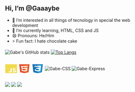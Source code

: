##  Hi, I’m @Gaaaybe
- 👀 I’m interested in all things of tecnology in special the web development
- 🌱 I’m currently learning, HTML, CSS and JS
- 😄 Pronouns: He/Him
- ⚡ Fun fact: I hate chocolate cake

![Gabe's GitHub stats](https://github-readme-stats.vercel.app/api?username=Gaaaybe&show_icons=true&theme=radical&hide=issues)
[![Top Langs](https://github-readme-stats.vercel.app/api/top-langs/?username=Gaaaybe&layout=compact&theme=radical)](https://github.com/Gaaaybe/github-readme-stats)

<div style="display: inline_block"><br>
  <img align="center" alt="Gabe-Js" height="30" width="40" src="https://raw.githubusercontent.com/devicons/devicon/master/icons/javascript/javascript-plain.svg">
  <img align="center" alt="Gabe-HTML" height="30" width="40" src="https://raw.githubusercontent.com/devicons/devicon/master/icons/html5/html5-original.svg">
  <img align="center" alt="Gabe-CSS" height="30" width="40" src="https://raw.githubusercontent.com/devicons/devicon/master/icons/css3/css3-original.svg">
  <img align="center" alt="Gabe-CSS" height="30" width="40" src="https://cdn.jsdelivr.net/gh/devicons/devicon@latest/icons/nodejs/nodejs-original.svg">
  <img align="center" alt="Gabe-Express" height="30" width="30" src="https://cdn.discordapp.com/attachments/853143517870030880/1238682289840590899/pngfind.com-pc-master-race-png-1363736.png?ex=66402c47&is=663edac7&hm=0353b3293cdba55790532d6ef72b58ddb7b07199cd387ae594c4f8bc9954cffc&">
</div>
  
  ##
 
<div> 
 <a href="https://discordapp.com/users/386960851590184973" target="_blank"><img src="https://img.shields.io/badge/Discord-7289DA?style=for-the-badge&logo=discord&logoColor=white" target="_blank"></a> 
  <a href = "mailto:teczaiper700@gmail.com"><img src="https://img.shields.io/badge/-Gmail-%23333?style=for-the-badge&logo=gmail&logoColor=white" target="_blank"></a>
  <a href="https://www.linkedin.com/in/gabriel-menezes-07222a261" target="_blank"><img src="https://img.shields.io/badge/-LinkedIn-%230077B5?style=for-the-badge&logo=linkedin&logoColor=white" target="_blank"></a> 
  
</div>
